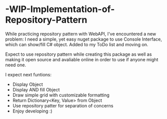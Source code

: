 # -WIP-Implementation-of-Repository-Pattern

While practicing repository pattern with WebAPI, I've encountered a new problem: I need a simple, yet easy nuget package to use Console Interface, which can show/fill C# object. Added to my ToDo list and moving on.

Expect to use repository pattern while creating this package as well as making it open source and avaliable online in order to use if anyone might need one.

I expect next funtions:
- Display Object
- Display AND fill Object
- Draw simple grid with customizable formatting
- Return Dictionary<Key, Value> from Object
- Use repository patter for separation of concerns
- Enjoy developing :)
